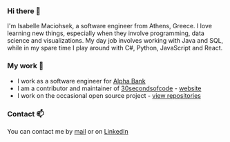 ### Hi there 👋

I'm Isabelle Maciohsek, a software engineer from Athens, Greece. I love learning new things, especially when they involve programming, data science and visualizations. My day job involves working with Java and SQL, while in my spare time I play around with C#, Python, JavaScript and React.

### My work 🔭

- I work as a software engineer for [Alpha Bank](https://www.alpha.gr/)
- I am a contributor and maintainer of [30secondsofcode](https://github.com/30-seconds) - [website](https://www.30secondsofcode.org/)
- I work on the occasional open source project - [view repositories](https://github.com/Trinityyi?tab=repositories)


### Contact 📫
You can contact me by [mail](mailto:imaciohsek@gmail.com) or on [LinkedIn](https://www.linkedin.com/in/isabelle-viktoria-maciohsek-aa6bb1129)
